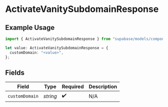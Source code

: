 # ActivateVanitySubdomainResponse

## Example Usage

```typescript
import { ActivateVanitySubdomainResponse } from "supabase/models/components";

let value: ActivateVanitySubdomainResponse = {
  customDomain: "<value>",
};
```

## Fields

| Field              | Type               | Required           | Description        |
| ------------------ | ------------------ | ------------------ | ------------------ |
| `customDomain`     | *string*           | :heavy_check_mark: | N/A                |